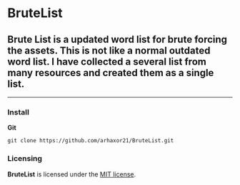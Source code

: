 # BruteList
      
## Brute List is a updated word list for brute forcing the assets. This is not like a normal outdated word list. I have collected a several list from many resources and created them as a single list.

- - -

### Install


**Git**
```
git clone https://github.com/arhaxor21/BruteList.git
```

### Licensing

**BruteList** is licensed under the [MIT license](LICENSE).



